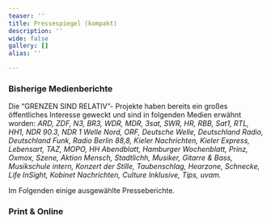 ```yaml
---
teaser: ''
title: Pressespiegel (kompakt)
description: ''
wide: false
gallery: []
alias: ''

---
```

### Bisherige Medienberichte

Die “GRENZEN SIND RELATIV”- Projekte haben bereits ein großes öffentliches Interesse geweckt und sind in folgenden Medien erwähnt worden: _ARD, ZDF, N3, BR3, WDR, MDR, 3sat, SWR, HR, RBB, Sat1, RTL, HH1, NDR 90.3, NDR 1 Welle Nord, ORF, Deutsche Welle, Deutschland Radio, Deutschland Funk, Radio Berlin 88,8, Kieler Nachrichten, Kieler Express, Lebensart, TAZ, MOPO, HH Abendblatt, Hamburger Wochenblatt, Prinz, Oxmox, Szene, Aktion Mensch, Stadtlichh, Musiker, Gitarre & Bass, Musikschule intern, Konzert der Stille, Taubenschlag, Hearzone, Schnecke, Life InSight, Kobinet Nachrichten, Culture Inklusive, Tips, uvam._

Im Folgenden einige ausgewählte Presseberichte.

### Print & Online